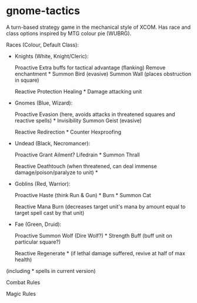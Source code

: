 gnome-tactics
=============

A turn-based strategy game in the mechanical style of XCOM. Has race and class options inspired by MTG colour pie (WUBRG).

Races (Colour, Default Class):



* Knights (White, Knight/Cleric): 

	Proactive
		Extra buffs for tactical advantage (flanking)
		Remove enchantment	 *
		Summon Bird (evasive)
		Summon Wall (places obstruction in square)

	Reactive
		Protection
		Healing *
		Damage attacking unit

* Gnomes (Blue, Wizard): 

	Proactive
		Evasion (here, avoids attacks in threatened squares and reactive spells) *
		Invisibility
		Summon Geist (evasive)

	Reactive
		Redirection *
		Counter
		Hexproofing	


* Undead (Black, Necromancer): 

	Proactive
		Grant Ailment? 
		Lifedrain *
		Summon Thrall	

	Reactive
		Deathtouch (when threatened, can deal immense damage/poison/paralyze to
unit) * 

* Goblins (Red, Warrior): 

	Proactive
		Haste (think Run & Gun) *
		Burn *
		Summon Cat

	Reactive
		Mana Burn (decreases target unit's mana by amount equal to target spell
cast by that unit)			

* Fae (Green, Druid): 

	Proactive
		Summon Wolf (Dire Wolf?) *
		Strength Buff (buff unit on particular square?)

	Reactive
		Regenerate * (if lethal damage suffered, revive at half of max health)


(including * spells in current version)



Combat Rules


Magic Rules



